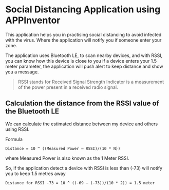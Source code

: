 # Social Distancing Application using APPInventor


This application helps you in practising social distancing to avoid infected with the virus. Where the application will notify you if someone enter your zone.

The application uses Bluetooth LE, to scan nearby devices, and with RSSI, you can know how this device is close to you if a device enters your 1.5 meter parameter, the application will push alert to keep distance and show you a message.

> RSSI stands for Received Signal Strength Indicator is a measurement of the power present in a received radio signal.

## Calculation the distance from the RSSI value of the Bluetooth LE

We can calculate the estimated distance between my device and others using RSSI.

Formula
```
Distance = 10 ^ ((Measured Power – RSSI)/(10 * N))
```
where Measured Power is also known as the 1 Meter RSSI.


So, if the application detect a device with RSSI is less than (-73) will notify you to keep 1.5 metres away

```
Distance for RSSI -73 = 10 ^ ((-69 – (-73))/(10 * 2)) = 1.5 meter
```
